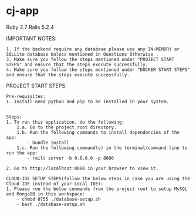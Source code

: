 # cj-app
Ruby 2.7 Rails 5.2.4

IMPORTANT NOTES:

    1. If the backend require any database please use any IN-MEMORY or SQLLite database Unless mentioned in Questions Otherwise .
    3. Make sure you follow the steps mentioned under "PROJECT START STEPS" and ensure that the steps execute successfully. 
    4. Make sure you follow the steps mentioned under "DOCKER START STEPS" and ensure that the steps execute successfully. 

PROJECT START STEPS:

    Pre-requisites:
    1. Install need python and pip to be installed in your system.


    Steps:
    1. To run this application, do the following:
        1.a. Go to the project root directory.
        1.b. Run the following commands to install dependencies of the app:
        	- bundle install
        1.c. Run the following command(s) in the terminal/command line to run the app:    
            - rails server -b 0.0.0.0 -p 8080
    
    2. Go to http://localhost:8080 in your browser to view it.
    
    CLOUD-IDE SETUP STEPS(follow the below steps in case you are using the Cloud IDE instead of your Local IDE):
	1. Please run the below commands from the project root to setup MySQL and MongoDB in this workspace:
	    - chmod 0755 ./database-setup.sh
	    - bash ./database-setup.sh
